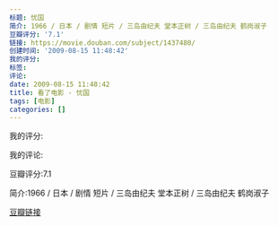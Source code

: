 ```yaml
---
标题: 忧国
简介: 1966 / 日本 / 剧情 短片 / 三岛由纪夫 堂本正树 / 三岛由纪夫 鹤岗淑子
豆瓣评分: '7.1'
链接: https://movie.douban.com/subject/1437480/
创建时间: '2009-08-15 11:48:42'
我的评分:
标签:
评论:
date: 2009-08-15 11:48:42
title: 看了电影 - 忧国
tags: [电影]
categories: []
---
```


我的评分:

我的评论:

豆瓣评分:7.1

简介:1966 / 日本 / 剧情 短片 / 三岛由纪夫 堂本正树 / 三岛由纪夫 鹤岗淑子

[豆瓣链接](https://movie.douban.com/subject/1437480/)

